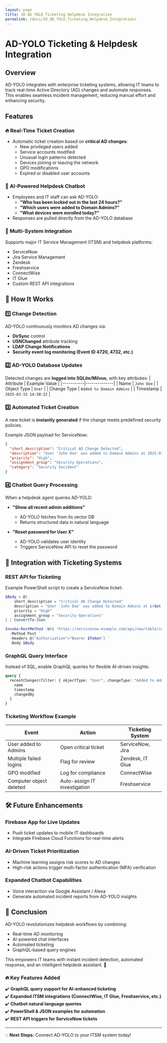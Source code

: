 ```yaml
---
layout: page
title: 30 AD YOLO Ticketing Helpdesk Integration
permalink: /docs/30_AD_YOLO_Ticketing_Helpdesk_Integration/
---
```

# AD-YOLO Ticketing & Helpdesk Integration

## Overview
AD-YOLO integrates with enterprise ticketing systems, allowing IT teams to track real-time Active Directory (AD) changes and automate responses. This enables seamless incident management, reducing manual effort and enhancing security.

## Features
### 🔥 **Real-Time Ticket Creation**
- Automatic ticket creation based on **critical AD changes**:
  - New privileged users added
  - Service accounts modified
  - Unusual login patterns detected
  - Devices joining or leaving the network
  - GPO modifications
  - Expired or disabled user accounts

### 🤖 **AI-Powered Helpdesk Chatbot**
- Employees and IT staff can ask AD-YOLO:
  - **"Who has been locked out in the last 24 hours?"**
  - **"Which users were added to Domain Admins?"**
  - **"What devices were enrolled today?"**
- Responses are pulled directly from the AD-YOLO database

### 🎯 **Multi-System Integration**
Supports major IT Service Management (ITSM) and helpdesk platforms:
- ServiceNow
- Jira Service Management
- Zendesk
- Freshservice
- ConnectWise
- IT Glue
- Custom REST API integrations

## 🚀 How It Works

### **1️⃣ Change Detection**
AD-YOLO continuously monitors AD changes via:
- **DirSync** control
- **USNChanged** attribute tracking
- **LDAP Change Notifications**
- **Security event log monitoring (Event ID 4720, 4732, etc.)**

### **2️⃣ AD-YOLO Database Updates**
Detected changes are **logged into SQLite/Milvus**, with key attributes:
| Attribute | Example Value |
|-----------|--------------|
| Name | `John Doe` |
| Object Type | `User` |
| Change Type | `Added to Domain Admins` |
| Timestamp | `2025-03-15 14:30:22` |

### **3️⃣ Automated Ticket Creation**
A new ticket is **instantly generated** if the change meets predefined security policies.

Example JSON payload for ServiceNow:
```json
{
  "short_description": "Critical AD Change Detected",
  "description": "User 'John Doe' was added to Domain Admins at 2025-03-15 14:30:22.",
  "priority": "High",
  "assignment_group": "Security Operations",
  "category": "Security Incident"
}
```

### **4️⃣ Chatbot Query Processing**
When a helpdesk agent queries AD-YOLO:

- **"Show all recent admin additions"**
  - AD-YOLO fetches from its vector DB
  - Returns structured data in natural language

- **"Reset password for User X"**
  - AD-YOLO validates user identity
  - Triggers ServiceNow API to reset the password

## 🔌 Integration with Ticketing Systems

### REST API for Ticketing
Example PowerShell script to create a ServiceNow ticket:
```powershell
$Body = @{
    short_description = "Critical AD Change Detected"
    description = "User 'John Doe' was added to Domain Admins at $(Get-Date)."
    priority = "High"
    assignment_group = "Security Operations"
} | ConvertTo-Json

Invoke-RestMethod -Uri "https://servicenow.example.com/api/now/table/incident" `
  -Method Post `
  -Headers @{"Authorization"="Bearer $Token"} `
  -Body $Body
```

### GraphQL Query Interface
Instead of SQL, enable GraphQL queries for flexible AI-driven insights:
```graphql
query {
  recentChanges(filter: { objectType: "User", changeType: "Added to Admins" }) {
    name
    timestamp
    changedBy
  }
}
```

### Ticketing Workflow Example
| Event | Action | Ticketing System |
|-------|--------|-----------------|
| User added to Admins | Open critical ticket | ServiceNow, Jira |
| Multiple failed logins | Flag for review | Zendesk, IT Glue |
| GPO modified | Log for compliance | ConnectWise |
| Computer object deleted | Auto-assign IT investigation | Freshservice |

## 🛠️ Future Enhancements

### Firebase App for Live Updates
- Push ticket updates to mobile IT dashboards
- Integrate Firebase Cloud Functions for real-time alerts

### AI-Driven Ticket Prioritization
- Machine learning assigns risk scores to AD changes
- High-risk actions trigger multi-factor authentication (MFA) verification

### Expanded Chatbot Capabilities
- Voice interaction via Google Assistant / Alexa
- Generate automated incident reports from AD-YOLO insights

## 📌 Conclusion
AD-YOLO revolutionizes helpdesk workflows by combining:
- Real-time AD monitoring
- AI-powered chat interfaces
- Automated ticketing
- GraphQL-based query engines

This empowers IT teams with instant incident detection, automated response, and an intelligent helpdesk assistant. 🚀

### 🔥 **Key Features Added**
✔️ **GraphQL query support for AI-enhanced ticketing**  
✔️ **Expanded ITSM integrations (ConnectWise, IT Glue, Freshservice, etc.)**  
✔️ **Chatbot natural language queries**  
✔️ **PowerShell & JSON examples for automation**  
✔️ **REST API triggers for ServiceNow tickets**  

---

💡 **Next Steps:** Connect AD-YOLO to your ITSM system today! 
